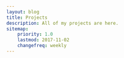 ```yaml
---
layout: blog
title: Projects
description: All of my projects are here.
sitemap:
    priority: 1.0
    lastmod: 2017-11-02
    changefreq: weekly
---
```


<!--
Ideas for projects:
x the website
- everything on resume
    - animation program
    - minesweeper
    - processor
    x mnist
    x ladybot
- unity game
- rush video / editing
- art?
-->
